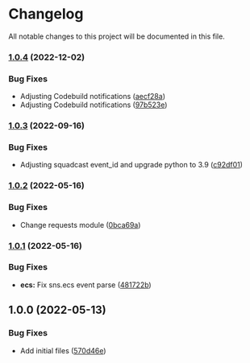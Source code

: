 # Changelog

All notable changes to this project will be documented in this file.

### [1.0.4](https://github.com/ganexcloud/terraform-aws-lambda-notifications/compare/v1.0.3...v1.0.4) (2022-12-02)


### Bug Fixes

* Adjusting Codebuild notifications ([aecf28a](https://github.com/ganexcloud/terraform-aws-lambda-notifications/commit/aecf28aea058c2db62240a645c87dc982ccd2385))
* Adjusting Codebuild notifications ([97b523e](https://github.com/ganexcloud/terraform-aws-lambda-notifications/commit/97b523e827ceda372e6bb2137a633a131ff18924))

### [1.0.3](https://github.com/ganexcloud/terraform-aws-lambda-notifications/compare/v1.0.2...v1.0.3) (2022-09-16)


### Bug Fixes

* Adjusting squadcast event_id and upgrade python to 3.9 ([c92df01](https://github.com/ganexcloud/terraform-aws-lambda-notifications/commit/c92df01b12e067b7291beee4935c9ec8943251e0))

### [1.0.2](https://github.com/ganexcloud/terraform-aws-lambda-notifications/compare/v1.0.1...v1.0.2) (2022-05-16)


### Bug Fixes

* Change requests module ([0bca69a](https://github.com/ganexcloud/terraform-aws-lambda-notifications/commit/0bca69a9dd0533ff1636f6c14811f942cb882579))

### [1.0.1](https://github.com/ganexcloud/terraform-aws-lambda-notifications/compare/v1.0.0...v1.0.1) (2022-05-16)


### Bug Fixes

* **ecs:** Fix sns.ecs event parse ([481722b](https://github.com/ganexcloud/terraform-aws-lambda-notifications/commit/481722b4e29372fc24832097c61b727e32c40919))

## 1.0.0 (2022-05-13)


### Bug Fixes

* Add initial files ([570d46e](https://github.com/ganexcloud/terraform-aws-lambda-notifications/commit/570d46e12806ca491715e09864c86f8fae4970db))
